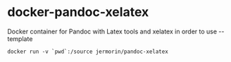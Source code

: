 # docker-pandoc-xelatex
Docker container for Pandoc with Latex tools and xelatex in order to use --template

```
docker run -v `pwd`:/source jermorin/pandoc-xelatex
```
